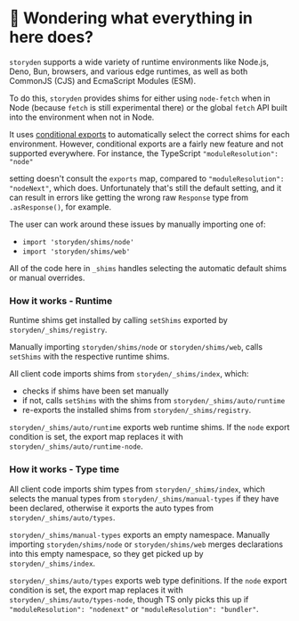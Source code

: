 # 👋 Wondering what everything in here does?

`storyden` supports a wide variety of runtime environments like Node.js, Deno, Bun, browsers, and various
edge runtimes, as well as both CommonJS (CJS) and EcmaScript Modules (ESM).

To do this, `storyden` provides shims for either using `node-fetch` when in Node (because `fetch` is still experimental there) or the global `fetch` API built into the environment when not in Node.

It uses [conditional exports](https://nodejs.org/api/packages.html#conditional-exports) to
automatically select the correct shims for each environment. However, conditional exports are a fairly new
feature and not supported everywhere. For instance, the TypeScript `"moduleResolution": "node"`

setting doesn't consult the `exports` map, compared to `"moduleResolution": "nodeNext"`, which does.
Unfortunately that's still the default setting, and it can result in errors like
getting the wrong raw `Response` type from `.asResponse()`, for example.

The user can work around these issues by manually importing one of:

- `import 'storyden/shims/node'`
- `import 'storyden/shims/web'`

All of the code here in `_shims` handles selecting the automatic default shims or manual overrides.

### How it works - Runtime

Runtime shims get installed by calling `setShims` exported by `storyden/_shims/registry`.

Manually importing `storyden/shims/node` or `storyden/shims/web`, calls `setShims` with the respective runtime shims.

All client code imports shims from `storyden/_shims/index`, which:

- checks if shims have been set manually
- if not, calls `setShims` with the shims from `storyden/_shims/auto/runtime`
- re-exports the installed shims from `storyden/_shims/registry`.

`storyden/_shims/auto/runtime` exports web runtime shims.
If the `node` export condition is set, the export map replaces it with `storyden/_shims/auto/runtime-node`.

### How it works - Type time

All client code imports shim types from `storyden/_shims/index`, which selects the manual types from `storyden/_shims/manual-types` if they have been declared, otherwise it exports the auto types from `storyden/_shims/auto/types`.

`storyden/_shims/manual-types` exports an empty namespace.
Manually importing `storyden/shims/node` or `storyden/shims/web` merges declarations into this empty namespace, so they get picked up by `storyden/_shims/index`.

`storyden/_shims/auto/types` exports web type definitions.
If the `node` export condition is set, the export map replaces it with `storyden/_shims/auto/types-node`, though TS only picks this up if `"moduleResolution": "nodenext"` or `"moduleResolution": "bundler"`.
